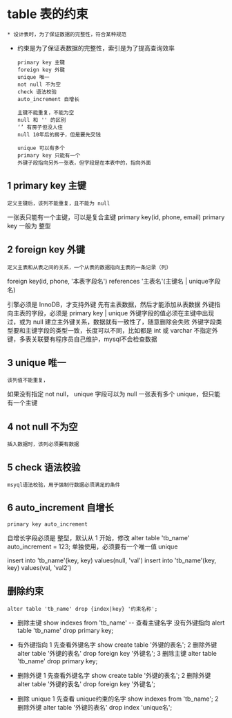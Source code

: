 # table 表的约束
	* 设计表时，为了保证数据的完整性，符合某种规范
  * 约束是为了保证表数据的完整性，索引是为了提高查询效率
	```
	primary key 主键
	foreign key 外键
	unique 唯一
	not null 不为空
	check 语法校验
	auto_increment 自增长
	
	主键不能重复，不能为空
	null 和 '' 的区别
    ‘’ 有房子但没人住
    null 10年后的房子，但是要先交钱
  
    unique 可以有多个
    primary key 只能有一个
    外键子段指向另外一张表，但字段是在本表中的，指向外面
	```


## 1 primary key 主键
	定义主键后，该列不能重复，且不能为 null
  一张表只能有一个主键，可以是复合主键 primary key(id, phone, email)
  primary key 一般为 整型



## 2 foreign key 外键
	定义主表和从表之间的关系，一个从表的数据指向主表的一条记录（列）
  foreign key(id, phone, '本表字段名') references '主表名'(主键名 | unique字段名)

  引擎必须是 InnoDB，才支持外键
  先有主表数据，然后才能添加从表数据
  外键指向主表的字段，必须是 primary key | unique
  外键字段的值必须在主键中出现过，或为 null
  建立主外键关系，数据就有一致性了，随意删除会失败
  外键字段类型要和主键字段的类型一致，长度可以不同，比如都是 int 或 varchar
  不指定外键，多表关联要有程序员自己维护，mysql不会检查数据



## 3 unique 唯一
	该列值不能重复，
  如果没有指定 not null， unique 字段可以为 null
  一张表有多个 unique，但只能有一个主键



## 4 not null 不为空
	插入数据时，该列必须要有数据



## 5 check 语法校验
	msyql语法校验，用于强制行数据必须满足的条件




## 6 auto_increment 自增长
	primary key auto_increment
  自增长字段必须是 整型，默认从 1 开始，修改
    alter table 'tb_name' auto_increment = 123;
  单独使用，必须要有一个唯一值 unique

  insert into 'tb_name'(key, key) values(null, 'val')
  insert into 'tb_name'(key, key) values(val, 'val2')


## 删除约束
	alter table 'tb_name' drop {index|key} '约束名称';

  * 删除主键
  show indexes from 'tb_name' -- 查看主键名字
  没有外键指向
    alert table 'tb_name' drop primary key;
  
  * 有外键指向
    1 先查看外键名字
      show create table '外键的表名';
    2 删除外键
      alter table '外键的表名' drop foreign key '外键名';
    3 删除主键
      alter table 'tb_name' drop primary key;

  * 删除外键
    1 先查看外键名字
      show create table '外键的表名';
    2 删除外键
      alter table '外键的表名' drop foreign key '外键名';

  * 删除 unique
    1 先查看 unique约束的名字
      show indexes from 'tb_name';
    2 删除外键
      alter table '外键的表名' drop index 'unique名';

